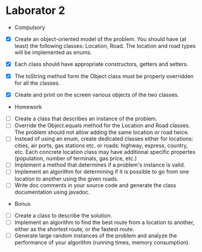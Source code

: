 # Laborator 2
- Compulsory
- [x] Create an object-oriented model of the problem. You should have (at least) the following classes: Location, Road.
  The location and road types will be implemented as enums.
- [x] Each class should have appropriate constructors, getters and setters.
- [x] The toString method form the Object class must be properly overridden for all the classes.
- [x] Create and print on the screen various objects of the two classes.


- Homework
- [ ] Create a class that describes an instance of the problem.
- [ ] Override the Object.equals method for the Location and Road classes. The problem should not allow adding the same location or road twice.
- [ ] Instead of using an enum, create dedicated classes either for locations: cities, air ports, gas stations etc. or roads: highway, express, country, etc. Each concrete location class may have additional specific propertes (population, number of terminals, gas price, etc.)
- [ ] Implement a method that determines if a problem's instance is valid.
- [ ] Implement an algorithm for determining if it is possible to go from one location to another using the given roads.
- [ ] Write doc comments in your source code and generate the class documentation using javadoc.

- Bonus
- [ ] Create a class to describe the solution.
- [ ] Implement an algorithm to find the best route from a location to another, either as the shortest route, or the fastest route.
- [ ] Generate large random instances of the problem and analyze the performance of your algorithm (running times, memory consumption).